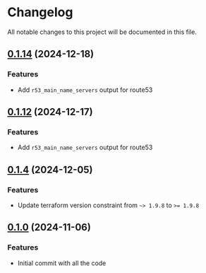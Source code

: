 # Changelog

All notable changes to this project will be documented in this file.
## [0.1.14]() (2024-12-18)
### Features
* Add `r53_main_name_servers` output for route53

## [0.1.12]() (2024-12-17)
### Features
* Add `r53_main_name_servers` output for route53

## [0.1.4]() (2024-12-05)
### Features
* Update terraform version constraint from `~> 1.9.8` to `>= 1.9.8` 

## [0.1.0]() (2024-11-06)
### Features
* Initial commit with all the code

